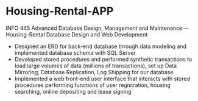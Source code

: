 # Housing-Rental-APP
INFO 445 Advanced Database Design, Management and Maintenance
-- Housing-Rental Database Design and Web Development

- Designed an ERD for back-end database through data modeling and implemented database schema with SQL Server
- Developed stored procedures and performed synthetic transactions to load large volumes of data (millions of transactions),
set up Data Mirroring, Database Replication, Log Shipping for our database
- Implemented a web front-end user interface that interacts with stored procedures performing functions of 
user registration, housing searching, online depositing and lease signing

